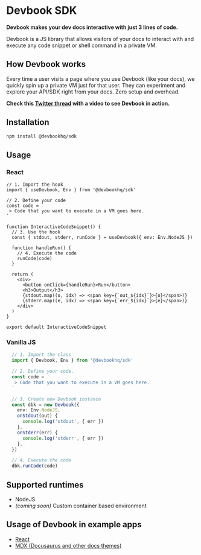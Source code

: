 # Devbook SDK
**Devbook makes your dev docs interactive with just 3 lines of code.**

Devbook is a JS library that allows visitors of your docs to interact with and execute any code snippet or shell command in a private VM.

## How Devbook works
Every time a user visits a page where you use Devbook (like your docs), we quickly spin up a private VM just for that user.
They can experiment and explore your API/SDK right from your docs. Zero setup and overhead.

**Check this [Twitter thread](https://twitter.com/mlejva/status/1482767780265050126) with a video to see Devbook in action.**

## Installation
```sh
npm install @devbookhq/sdk
```
## Usage

### React
```tsx
// 1. Import the hook
import { useDevbook, Env } from '@devbookhq/sdk'

// 2. Define your code
const code = `
 > Code that you want to execute in a VM goes here.
`

function InteractiveCodeSnippet() {
  // 3. Use the hook
  const { stdout, stderr, runCode } = useDevbook({ env: Env.NodeJS })

  function handleRun() {
    // 4. Execute the code
    runCode(code)
  }

  return (
    <div>
      <button onClick={handleRun}>Run</button>
      <h3>Output</h3>
      {stdout.map((o, idx) => <span key={`out_${idx}`}>{o}</span>)}
      {stderr.map((e, idx) => <span key={`err_${idx}`}>{e}</span>)}
    </div>
  )
}

export default InteractiveCodeSnippet
```

### Vanilla JS
```ts
  // 1. Import the class
  import { Devbook, Env } from '@devbookhq/sdk'

  // 2. Define your code.
  const code = `
   > Code that you want to execute in a VM goes here.
  `

  // 3. Create new Devbook instance
  const dbk = new Devbook({ 
    env: Env.NodeJS,
    onStdout(out) {
      console.log('stdout', { err })
    },
    onStderr(err) {
      console.log('stderr', { err })
    },
  })

  // 4. Execute the code
  dbk.runCode(code)
```

## Supported runtimes
- NodeJS
- *(coming soon)* Custom container based environment

## Usage of Devbook in example apps
- [React](examples/react-app)
- [MDX (Docusaurus and other docs themes)](examples/docusaurus)
